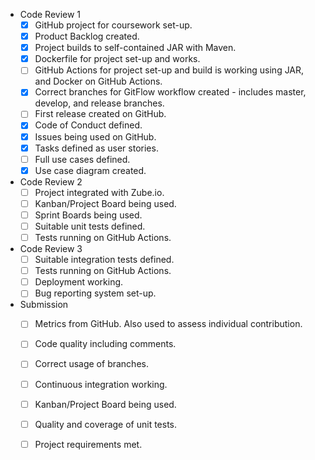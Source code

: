 
* Code Review 1
    - [x] GitHub project for coursework set-up.
    - [x] Product Backlog created.
    - [x] Project builds to self-contained JAR with Maven.
    - [x] Dockerfile for project set-up and works.
    - [ ] GitHub Actions for project set-up and build is working using JAR, and Docker on GitHub Actions.
    - [x] Correct branches for GitFlow workflow created - includes master, develop, and release branches.
    - [ ] First release created on GitHub.
    - [x] Code of Conduct defined.
    - [x] Issues being used on GitHub.
    - [x] Tasks defined as user stories.
    - [ ] Full use cases defined.
    - [x] Use case diagram created.

* Code Review 2
    - [ ] Project integrated with Zube.io.
    - [ ] Kanban/Project Board being used.
    - [ ] Sprint Boards being used.
    - [ ] Suitable unit tests defined.
    - [ ] Tests running on GitHub Actions.

* Code Review 3
    - [ ] Suitable integration tests defined.
    - [ ] Tests running on GitHub Actions.
    - [ ] Deployment working.
    - [ ] Bug reporting system set-up.

* Submission
    - [ ] Metrics from GitHub. Also used to assess individual contribution.
    - [ ] Code quality including comments.
    - [ ] Correct usage of branches.
    - [ ] Continuous integration working.
    - [ ] Kanban/Project Board being used.
    - [ ] Quality and coverage of unit tests.
    - [ ] Project requirements met.

